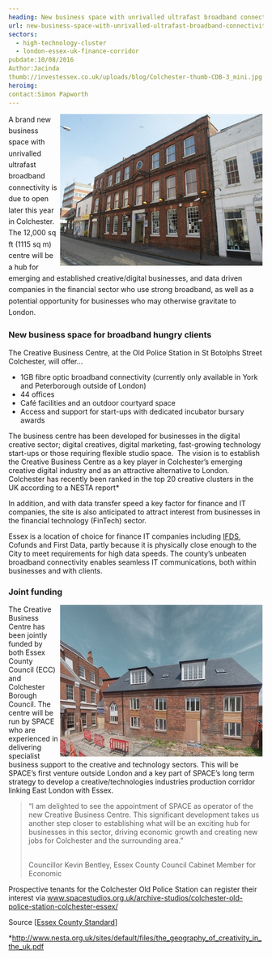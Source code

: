 ```yaml
---
heading: New business space with unrivalled ultrafast broadband connectivity
url: new-business-space-with-unrivalled-ultrafast-broadband-connectivity
sectors:
  - high-technology-cluster
  - london-essex-uk-finance-corridor 
pubdate:10/08/2016
Author:Jacinda
thumb://investessex.co.uk/uploads/blog/Colchester-thumb-CDB-3_mini.jpg
heroimg:
contact:Simon Papworth
---
```

<p><span style='line-height: 1.6;'><img alt='Creative Business Centre Colchester' src='../uploads/blog/Tps_700.jpg' style='width: 400px; height: 299px; margin-left: 2px; margin-right: 2px; float: right;'/>A brand new business space with unrivalled ultrafast broadband connectivity is due to open later this year in Colchester. The 12,000 sq ft (1115 sq m) centre will be a hub for emerging and established creative/digital businesses, and data driven companies in the financial sector who use strong broadband, as well as a potential opportunity for businesses who may otherwise gravitate to London.</span></p><h3>New business space for broadband hungry clients</h3><p>The Creative Business Centre, at the Old Police Station in St Botolphs Street Colchester, will offer…</p><ul><li>1GB fibre optic broadband connectivity (currently only available in York and Peterborough outside of London)</li><li>44 offices</li><li>Café facilities and an outdoor courtyard space</li><li>Access and support for start-ups with dedicated incubator bursary awards</li></ul><p>The business centre has been developed for businesses in the digital creative sector; digital creatives, digital marketing, fast-growing technology start-ups or those requiring flexible studio space.  The vision is to establish the Creative Business Centre as a key player in Colchester’s emerging creative digital industry and as an attractive alternative to London. Colchester has recently been ranked in the top 20 creative clusters in the UK according to a NESTA report*</p><p>In addition, and with data transfer speed a key factor for finance and IT companies, the site is also anticipated to attract interest from businesses in the financial technology (FinTech) sector.</p><p>Essex is a location of choice for finance IT companies including <a href='http://investessex.co.uk/studies/case-studies/ifds' target='_blank'>IFDS</a>, Cofunds and First Data, partly because it is physically close enough to the City to meet requirements for high data speeds. The county’s unbeaten broadband connectivity enables seamless IT communications, both within businesses and with clients.</p><h3>Joint funding</h3><p><img alt='Creative Business Centre Colchester' src='../uploads/blog/Colchester-thumb-CDB-9_400.jpg' style='width: 400px; height: 299px; margin-left: 2px; margin-right: 2px; float: right;'/>The Creative Business Centre has been jointly funded by both Essex County Council (ECC) and Colchester Borough Council. The centre will be run by SPACE who are experienced in delivering specialist business support to the creative and technology sectors. This will be SPACE’s first venture outside London and a key part of SPACE’s long term strategy to develop a creative/technologies industries production corridor linking East London with Essex.</p><blockquote><p>“I am delighted to see the appointment of SPACE as operator of the new Creative Business Centre. This significant development takes us another step closer to establishing what will be an exciting hub for businesses in this sector, driving economic growth and creating new jobs for Colchester and the surrounding area.”</p><p><br/>Councillor Kevin Bentley, Essex County Council Cabinet Member for Economic</p></blockquote><p>Prospective tenants for the Colchester Old Police Station can register their interest via <a href='http://www.spacestudios.org.uk/archive-studios/colchester-old-police-station-colchester-essex/' target='_blank'>www.spacestudios.org.uk/archive-studios/colchester-old-police-station-colchester-essex/</a></p><p>Source [<a href='http://www.gazette-news.co.uk/news/14641149.REVEALED__The_East_London_company_picked_to_run_new_creative_business_centre/' target='_blank'>Essex County Standard</a>]</p><p>*<a href='http://www.nesta.org.uk/sites/default/files/the_geography_of_creativity_in_the_uk.pdf' target='_blank'>http://www.nesta.org.uk/sites/default/files/the_geography_of_creativity_in_the_uk.pdf</a>   </p>